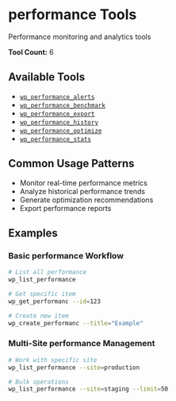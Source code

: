 # performance Tools

Performance monitoring and analytics tools

**Tool Count:** 6

## Available Tools

- [`wp_performance_alerts`](./tools/wp_performance_alerts.md)
- [`wp_performance_benchmark`](./tools/wp_performance_benchmark.md)
- [`wp_performance_export`](./tools/wp_performance_export.md)
- [`wp_performance_history`](./tools/wp_performance_history.md)
- [`wp_performance_optimize`](./tools/wp_performance_optimize.md)
- [`wp_performance_stats`](./tools/wp_performance_stats.md)

## Common Usage Patterns

- Monitor real-time performance metrics
- Analyze historical performance trends
- Generate optimization recommendations
- Export performance reports

## Examples

### Basic performance Workflow
```bash
# List all performance
wp_list_performance

# Get specific item
wp_get_performanc --id=123

# Create new item  
wp_create_performanc --title="Example"
```

### Multi-Site performance Management
```bash
# Work with specific site
wp_list_performance --site=production

# Bulk operations
wp_list_performance --site=staging --limit=50
```
